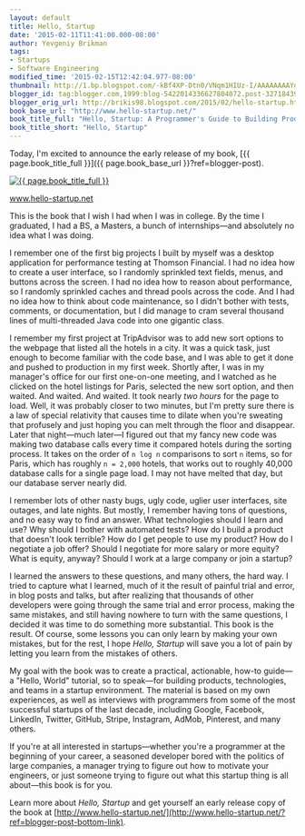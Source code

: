 ```yaml
---
layout: default
title: Hello, Startup
date: '2015-02-11T11:41:00.000-08:00'
author: Yevgeniy Brikman
tags:
- Startups
- Software Engineering
modified_time: '2015-02-15T12:42:04.977-08:00'
thumbnail: http://1.bp.blogspot.com/-kBf4XP-Dtn0/VNqm1HIUz-I/AAAAAAAAYdM/3xuXhFoxFKQ/s72-c/hello-startup-cover-flat-medium.jpg
blogger_id: tag:blogger.com,1999:blog-5422014336627804072.post-3271843985604725456
blogger_orig_url: http://brikis98.blogspot.com/2015/02/hello-startup.html
book_base_url: "http://www.hello-startup.net/"
book_title_full: "Hello, Startup: A Programmer's Guide to Building Products, Technologies, and Teams"
book_title_short: "Hello, Startup"
---
```


Today, I'm excited to announce the early release of my book, 
[{{ page.book_title_full }}]({{ page.book_base_url }}?ref=blogger-post).

<div class="center">
  <a href="{{ page.book_base_url }}?ref=blogger-post-image">
    <img src="/assets/images/hello-startup-cover-flat-medium.jpg" alt="{{ page.book_title_full }}"/>
  </a>
</div>
<p class="center">
  <a href="{{ page.book_base_url }}?ref=blogger-link-below-image">www.hello-startup.net</a>
</p>

This is the book that I wish I had when I was in college. By the time I 
graduated, I had a BS, a Masters, a bunch of internships&mdash;and absolutely 
no idea what I was doing.

I remember one of the first big projects I built by myself was a desktop 
application for performance testing at Thomson Financial. I had no idea how to 
create a user interface, so I randomly sprinkled text fields, menus, and 
buttons across the screen. I had no idea how to reason about performance, so I 
randomly sprinkled caches and thread pools across the code. And I had no idea 
how to think about code maintenance, so I didn't bother with tests, comments, 
or documentation, but I did manage to cram several thousand lines of 
multi-threaded Java code into one gigantic class.

I remember my first project at TripAdvisor was to add new sort options to the 
webpage that listed all the hotels in a city. It was a quick task, just enough 
to become familiar with the code base, and I was able to get it done and pushed 
to production in my first week. Shortly after, I was in my manager's office for 
our first one-on-one meeting, and I watched as he clicked on the hotel listings 
for Paris, selected the new sort option, and then waited. And waited. And 
waited. It took nearly *two hours* for the page to load. Well, it was probably 
closer to two minutes, but I'm pretty sure there is a law of special relativity 
that causes time to dilate when you're sweating that profusely and just hoping 
you can melt through the floor and disappear. Later that night&mdash;much 
later&mdash;I figured out that my fancy new code was making two database calls 
every time it compared hotels during the sorting process. It takes on the order 
of `n log n` comparisons to sort `n` items, so for Paris, which has roughly 
`n = 2,000` hotels, that works out to roughly 40,000 database calls for a 
single page load. I may not have melted that day, but our database server 
nearly did.

I remember lots of other nasty bugs, ugly code, uglier user interfaces, site 
outages, and late nights. But mostly, I remember having tons of questions, and 
no easy way to find an answer. What technologies should I learn and use? Why 
should I bother with automated tests? How do I build a product that doesn't 
look terrible? How do I get people to use my product? How do I negotiate a job 
offer? Should I negotiate for more salary or more equity? What is equity, 
anyway? Should I work at a large company or join a startup?

I learned the answers to these questions, and many others, the hard way. I 
tried to capture what I learned, much of it the result of painful trial and 
error, in blog posts and talks, but after realizing that thousands of other 
developers were going through the same trial and error process, making the same 
mistakes, and still having nowhere to turn with the same questions, I decided 
it was time to do something more substantial. This book is the result. Of 
course, some lessons you can only learn by making your own mistakes, but for 
the rest, I hope *Hello, Startup* will save you a lot of pain by letting you 
learn from the mistakes of others.

My goal with the book was to create a practical, actionable, how-to 
guide&mdash;a "Hello, World" tutorial, so to speak&mdash;for building products, 
technologies, and teams in a startup environment. The material is based on my 
own experiences, as well as interviews with programmers from some of the most 
successful startups of the last decade, including Google, Facebook, LinkedIn, 
Twitter, GitHub, Stripe, Instagram, AdMob, Pinterest, and many others.

If you're at all interested in startups&mdash;whether you're a programmer at 
the beginning of your career, a seasoned developer bored with the politics of 
large companies, a manager trying to figure out how to motivate your engineers, 
or just someone trying to figure out what this startup thing is all 
about&mdash;this book is for you.

Learn more about *Hello, Startup* and get yourself an early release copy of the 
book at [http://www.hello-startup.net/](http://www.hello-startup.net/?ref=blogger-post-bottom-link).





